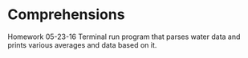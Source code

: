 # Comprehensions
Homework 05-23-16
Terminal run program that parses water data and prints various averages and data based on it. 
